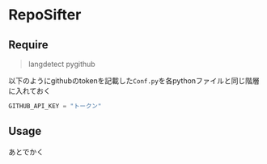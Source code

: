 # RepoSifter

## Require
> langdetect
> pygithub

以下のようにgithubのtokenを記載した`Conf.py`を各pythonファイルと同じ階層に入れておく
```python:Conf.py
GITHUB_API_KEY = "トークン"
```

## Usage
あとでかく
